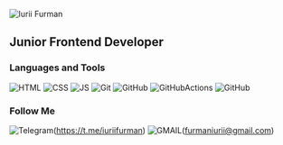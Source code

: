 ![Iurii Furman](https://user-images.githubusercontent.com/102408798/184616798-6563110f-1798-4652-a20a-9e69803e59c3.png)

## Junior Frontend Developer

### Languages and Tools
![HTML](https://img.shields.io/badge/-HTML-000000?style=for-the-badge&logo=html5&logoColor=FF0000)
![CSS](https://img.shields.io/badge/-CSS-000000?style=for-the-badge&logo=css3&logoColor=4671D5)
![JS](https://img.shields.io/badge/-JavaScript-000000?style=for-the-badge&logo=JavaScript&logoColor=FFD300)
![Git](https://img.shields.io/badge/-Git-000000?style=for-the-badge&logo=git&logoColor=FF7400)
![GitHub](https://img.shields.io/badge/-GitHub-000000?style=for-the-badge&logo=github&logoColor=ffffff)
![GitHubActions](https://img.shields.io/badge/-GitHubActions-000000?style=for-the-badge&logo=githubactions&logoColor=ffffff)
![GitHub](https://img.shields.io/badge/-GitHub-000000?style=for-the-badge&logo=github&logoColor=ffffff)


### Follow Me
![Telegram](https://img.shields.io/badge/-Telegram-000000?style=for-the-badge&logo=telegram&logoColor=4671D5)(https://t.me/iuriifurman)
![GMAIL](https://img.shields.io/badge/-GMAIL-000000?style=for-the-badge&logo=gmail3&logoColor=FF0000)(furmaniurii@gmail.com)

